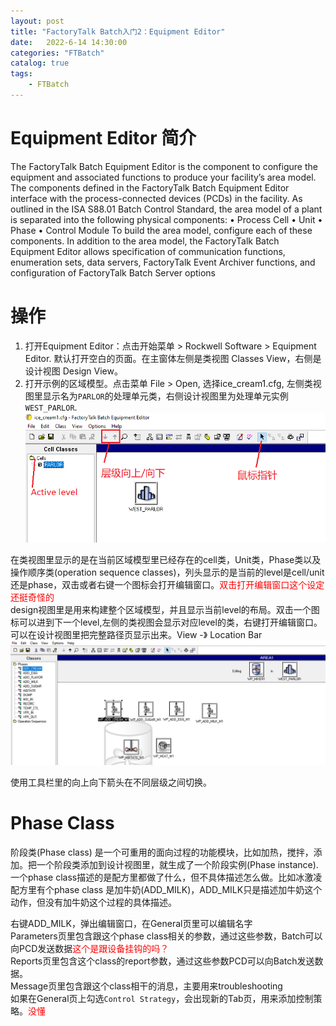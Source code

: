```yaml
---                
layout: post            
title: "FactoryTalk Batch入门2：Equipment Editor"                
date:   2022-6-14 14:30:00                 
categories: "FTBatch"                
catalog: true                
tags:                 
    - FTBatch                
---      
```


# Equipment Editor 简介
The FactoryTalk Batch Equipment Editor is the component to configure the equipment and associated functions to produce your facility’s area model. The components defined in the FactoryTalk Batch Equipment Editor interface with the process-connected devices (PCDs) in the facility.
As outlined in the ISA S88.01 Batch Control Standard, the area model of a plant is separated into the following physical components:
• Process Cell
• Unit
• Phase
• Control Module
To build the area model, configure each of these components. In addition to the area model, the FactoryTalk Batch Equipment Editor allows specification of communication functions, enumeration sets, data servers, FactoryTalk Event Archiver functions, and configuration of FactoryTalk Batch Server options

# 操作
1. 打开Equipment Editor：点击开始菜单 > Rockwell Software > Equipment Editor. 默认打开空白的页面。在主窗体左侧是类视图 Classes View，右侧是设计视图 Design View。  
2. 打开示例的区域模型。点击菜单 File > Open, 选择ice_cream1.cfg, 左侧类视图里显示名为`PARLOR`的处理单元类，右侧设计视图里为处理单元实例`WEST_PARLOR`.
![img](https://github.com/kerwenzhang/kerwenzhang.github.io/blob/master/_posts/image/Batch/equip1.png?raw=true)

在类视图里显示的是在当前区域模型里已经存在的cell类，Unit类，Phase类以及操作顺序类(operation sequence classes)，列头显示的是当前的level是cell/unit还是phase，双击或者右键一个图标会打开编辑窗口。<font color="red">双击打开编辑窗口这个设定还挺奇怪的</font>    
design视图里是用来构建整个区域模型，并且显示当前level的布局。双击一个图标可以进到下一个level,左侧的类视图会显示对应level的类，右键打开编辑窗口。  
可以在设计视图里把完整路径页显示出来。View -》 Location Bar  
![img](https://github.com/kerwenzhang/kerwenzhang.github.io/blob/master/_posts/image/Batch/equip2.png?raw=true)  

使用工具栏里的向上向下箭头在不同层级之间切换。  

# Phase Class
阶段类(Phase class) 是一个可重用的面向过程的功能模块，比如加热，搅拌，添加。把一个阶段类添加到设计视图里，就生成了一个阶段实例(Phase instance).  
一个phase class描述的是配方里都做了什么，但不具体描述怎么做。比如冰激凌配方里有个phase class 是加牛奶(ADD_MILK)，ADD_MILK只是描述加牛奶这个动作，但没有加牛奶这个过程的具体描述。   

右键ADD_MILK，弹出编辑窗口，在General页里可以编辑名字  
Parameters页里包含跟这个phase class相关的参数，通过这些参数，Batch可以向PCD发送数据<font color="red">这个是跟设备挂钩的吗？</font>      
Reports页里包含这个class的report参数，通过这些参数PCD可以向Batch发送数据。   
Message页里包含跟这个class相干的消息，主要用来troubleshooting  
如果在General页上勾选`Control Strategy`，会出现新的Tab页，用来添加控制策略。<font color="red">没懂</font>   

